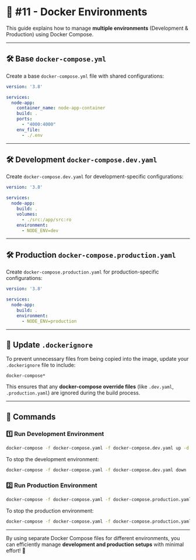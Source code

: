 # 🚀 #11 - Docker Environments

This guide explains how to manage **multiple environments** (Development & Production) using Docker Compose.

---

## 🛠️ Base `docker-compose.yml`

Create a base `docker-compose.yml` file with shared configurations:

```yaml
version: '3.8'

services:
  node-app:
    container_name: node-app-container
    build: .
    ports:
      - "4000:4000"
    env_file:
      - ./.env
```

---

## 🛠️ Development `docker-compose.dev.yaml`

Create `docker-compose.dev.yaml` for development-specific configurations:

```yaml
version: '3.8'

services:
  node-app:
    build: .
    volumes:
      - ./src:/app/src:ro
    environment:
      - NODE_ENV=dev
```

---

## 🛠️ Production `docker-compose.production.yaml`

Create `docker-compose.production.yaml` for production-specific configurations:

```yaml
version: '3.8'

services:
  node-app:
    build: .
    environment:
      - NODE_ENV=production
```

---

## 🔗 Update `.dockerignore`

To prevent unnecessary files from being copied into the image, update your `.dockerignore` file to include:

```plaintext
docker-compose*
```

This ensures that any **docker-compose override files** (like `.dev.yaml`, `.production.yaml`) are ignored during the build process.

---

## 🔢 Commands

### 1️⃣ Run Development Environment

```sh
docker-compose -f docker-compose.yaml -f docker-compose.dev.yaml up -d
```

To stop the development environment:

```sh
docker-compose -f docker-compose.yaml -f docker-compose.dev.yaml down
```

### 2️⃣ Run Production Environment

```sh
docker-compose -f docker-compose.yaml -f docker-compose.production.yaml up -d
```

To stop the production environment:

```sh
docker-compose -f docker-compose.yaml -f docker-compose.production.yaml down
```

---

By using separate Docker Compose files for different environments, you can efficiently manage **development and production setups** with minimal effort! 🚀
